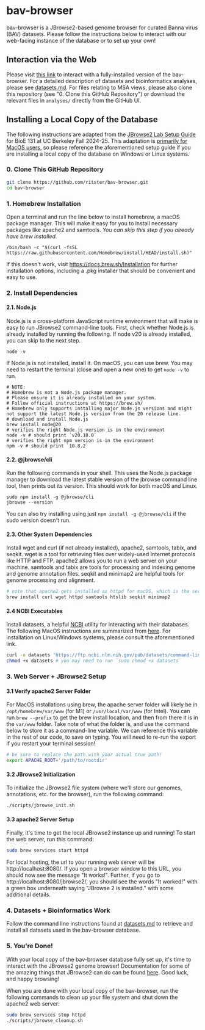 # bav-browser

bav-browser is a JBrowse2-based genome browser for curated Banna virus (BAV) datasets. Please follow the instructions below to interact with our web-facing instance of the database or to set up your own!

## Interaction via the Web

Please visit [this link](https://ibrah121.github.io/) to interact with a fully-installed version of the bav-browser. For a detailed description of datasets and bioinformatics analyses, please see [datasets.md](https://github.com/ritster/bav-browser/blob/main/datasets.md). For files relating to MSA views, please also clone this repository (see "0. Clone this GitHub Repository") or download the relevant files in `analyses/` directly from the GitHub UI.

## Installing a Local Copy of the Database

The following instructions are adapted from the [JBrowse2 Lab Setup Guide](https://github.com/bioe131/lab_8_fa24/blob/main/README.md) for BioE 131 at UC Berkeley Fall 2024-25. This adaptation is <ins>primarily for MacOS users</ins>, so please reference the aforementioned setup guide if you are installing a local copy of the database on Windows or Linux systems.

### 0. Clone This GitHub Repository

```bash
git clone https://github.com/ritster/bav-browser.git
cd bav-browser
```


### 1. Homebrew Installation

Open a terminal and run the line below to install homebrew, a macOS package manager. This will make it easy for you to install necessary packages like apache2 and samtools. _You can skip this step if you already have brew installed._

```
/bin/bash -c "$(curl -fsSL https://raw.githubusercontent.com/Homebrew/install/HEAD/install.sh)"
```
If this doesn't work, visit https://docs.brew.sh/Installation for further installation options, including a .pkg installer that should be convenient and easy to use.

### 2. Install Dependencies

#### 2.1. Node.js

Node.js is a cross-platform JavaScript runtime environment that will make is easy to run JBrowse2 command-line tools. First, check whether Node.js is already installed by running the following. If node v20 is already installed, you can skip to the next step.

```
node -v
```

If Node.js is not installed, install it. On macOS, you can use brew. You may need to restart the terminal (close and open a new one) to get `node -v` to run.

```
# NOTE:
# Homebrew is not a Node.js package manager.
# Please ensure it is already installed on your system.
# Follow official instructions at https://brew.sh/
# Homebrew only supports installing major Node.js versions and might not support the latest Node.js version from the 20 release line.
# download and install Node.js
brew install node@20
# verifies the right Node.js version is in the environment
node -v # should print `v20.18.0`
# verifies the right npm version is in the environment
npm -v # should print `10.8.2`
```

#### 2.2. @jbrowse/cli

Run the following commands in your shell. This uses the Node.js package manager to download the latest stable version of the jbrowse command line tool, then prints out its version. This should work for both macOS and Linux.

```
sudo npm install -g @jbrowse/cli
jbrowse --version
```

You can also try installing using just `npm install -g @jbrowse/cli` if the sudo version doesn't run. 

#### 2.3. Other System Dependencies

Install wget and curl (if not already installed), apache2, samtools, tabix, and seqkit. wget is a tool for retrieving files over widely-used Internet protocols like HTTP and FTP. apache2 allows you to run a web server on your machine. samtools and tabix are tools for processing and indexing genome and genome annotation files. seqkit and minimap2 are helpful tools for genome processing and alignment.

```bash
# note that apache2 gets installed as httpd for macOS, which is the service you will launch later
brew install curl wget httpd samtools htslib seqkit minimap2
```

#### 2.4 NCBI Executables

Install datasets, a helpful [NCBI](https://www.ncbi.nlm.nih.gov/) utility for interacting with their databases. The following MacOS instructions are summarized from [here](https://www.ncbi.nlm.nih.gov/datasets/docs/v2/download-and-install/). For installation on Linux/Windows systems, please consult the aforementioned link.

```bash
curl -o datasets 'https://ftp.ncbi.nlm.nih.gov/pub/datasets/command-line/v2/mac/datasets'
chmod +x datasets # you may need to run `sudo chmod +x datasets`
```

### 3. Web Server + JBrowse2 Setup

#### 3.1 Verify apache2 Server Folder

For MacOS installations using brew, the apache server folder will likely be in `/opt/homebrew/var/www` (for M1) or `/usr/local/var/www` (for Intel). You can run `brew --prefix` to get the brew install location, and then from there it is in the `var/www` folder. Take note of what the folder is, and use the command below to store it as a command-line variable. We can reference this variable in the rest of our code, to save on typing. You will need to re-run the export if you restart your terminal session!

```bash
# be sure to replace the path with your actual true path!
export APACHE_ROOT='/path/to/rootdir'
```

#### 3.2 JBrowse2 Initialization

To initialize the JBrowse2 file system (where we'll store our genomes, annotations, etc. for the browser), run the following command:

```bash
./scripts/jbrowse_init.sh
```

#### 3.3 apache2 Server Setup

Finally, it's time to get the local JBrowse2 instance up and running! To start the web server, run this command: 

```bash
sudo brew services start httpd
```
For local hosting, the url to your running web server will be http://localhost:8080/. If you open a browser window to this URL, you should now see the message "It works!". Further, if you go to http://localhost:8080/jbrowse2/, you should see the words "It worked!" with a green box underneath saying "JBrowse 2 is installed." with some additional details.


### 4. Datasets + Bioinformatics Work

Follow the command line instructions found at [datasets.md](https://github.com/ritster/bav-browser/blob/main/datasets.md) to retrieve and install all datasets used in the bav-browser database.

### 5. You're Done!

With your local copy of the bav-browser database fully set up, it's time to interact with the JBrowse2 genome browser! Documentation for some of the amazing things that JBrowse2 can do can be found [here](https://jbrowse.org/jb2/docs/). Good luck, and happy browsing!

When you are done with your local copy of the bav-browser, run the following commands to clean up your file system and shut down the apache2 web server:

```bash
sudo brew services stop httpd
./scripts/jbrowse_cleanup.sh
```
